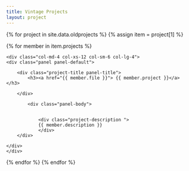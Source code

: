 ```yaml
---
title: Vintage Projects
layout: project
---
```


<div class="row">
{% for project in site.data.oldprojects %}		
{% assign item = project[1] %}

{% for member in item.projects %}		



	<div class="col-md-4 col-xs-12 col-sm-6 col-lg-4">
	<div class="panel panel-default">

		<div class="project-title panel-title">
			<h3><a href="{{ member.file }}"> {{ member.project }}</a> </h3>    
	
		</div>
		
			<div class="panel-body">
				
				
				<div class="project-description ">
				{{ member.description }}
				</div>
		</div>
		
	</div>
	</div>



{% endfor %}
{% endfor %}

</div>

